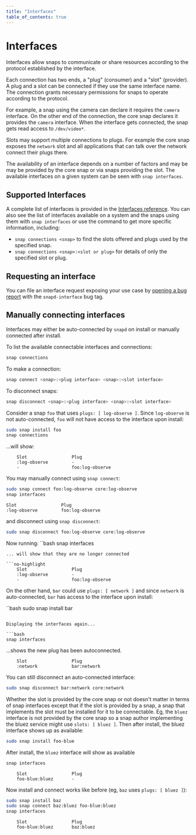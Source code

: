 ```yaml
---
title: "Interfaces"
table_of_contents: true
---
```


# Interfaces

Interfaces allow snaps to communicate or share resources according to the
protocol established by the interface. 

Each connection has two ends, a "plug" (consumer) and a "slot" (provider).  A
plug and a slot can be connected if they use the same interface name.  The
connection grants necessary permissions for snaps to operate according to the
protocol.

For example, a snap using the camera can declare it requires the `camera`
interface. On the other end of the connection, the core snap declares it
provides the `camera` interface. When the interface gets connected, the snap
gets read access to `/dev/video*`.

Slots may support multiple connections to plugs.  For example the core snap
exposes the ``network`` slot and all applications that can talk over the
network connect their plugs there.

The availability of an interface depends on a number of factors and may be
may be provided by the core snap or via snaps providing the slot.  The
available interfaces on a given system can be seen with ``snap interfaces``.

## Supported Interfaces

A complete list of interfaces is provided in the [Interfaces reference](../../reference/interfaces/index.html). You can also see the list of interfaces available on a system and the snaps using them with `snap interfaces` or use the command to get more specific information, including:

- `snap connections <snap>` to find the slots offered and plugs used by the specified snap.
- `snap connections <snap>:<slot or plug>` for details of only the specified slot or plug.

## Requesting an interface

You can file an interface request exposing your use case by [opening a bug report](https://bugs.launchpad.net/snappy/+bugs?field.tag=snapd-interface) with the `snapd-interface` bug tag.

## Manually connecting interfaces

Interfaces may either be auto-connected by `snapd` on install or manually connected after install.

To list the available connectable interfaces and connections:

```bash
snap connections
```

To make a connection:

```bash
snap connect <snap>:<plug interface> <snap>:<slot interface>
```

To disconnect snaps:

```bash
snap disconnect <snap>:<plug interface> <snap>:<slot interface>
```

Consider a snap ``foo`` that uses ``plugs: [ log-observe ]``. Since
``log-observe`` is not auto-connected, ``foo`` will not have access to the
interface upon install:

```bash
sudo snap install foo
snap connections
```
...will show:

```no-highlight
    Slot                 Plug
    :log-observe         -
    -                    foo:log-observe
```

You may manually connect using ``snap connect``:

```bash
sudo snap connect foo:log-observe core:log-observe
snap interfaces
```

    Slot                 Plug
    :log-observe         foo:log-observe

and disconnect using ``snap disconnect``:

```bash
sudo snap disconnect foo:log-observe core:log-observe
```
Now running:
``bash
snap interfaces 
```
... will show that they are no longer connected
 
```no-highlight
    Slot                 Plug
    :log-observe         -
    -                    foo:log-observe
```

On the other hand, ``bar`` could use ``plugs: [ network ]`` and since
``network`` is auto-connected, ``bar`` has access to the interface upon
install:

``bash
sudo snap install bar
```

Displaying the interfaces again...

```bash
snap interfaces
```
...shows the new plug has been autoconnected.

```no-highlight
    Slot                 Plug
    :network             bar:network
```

You can still disconnect an auto-connected interface:

```bash
sudo snap disconnect bar:network core:network
```

Whether the slot is provided by the core snap or not doesn't matter in terms of
snap interfaces except that if the slot is provided by a snap, a snap that
implements the slot must be installed for it to be connectable. Eg, the
``bluez`` interface is not provided by the core snap so a snap author
implementing the bluez service might use ``slots: [ bluez ]``. Then after
install, the bluez interface shows up as available:

```bash
sudo snap install foo-blue
```
After install, the `bluez` interface will show as available

```bash
snap interfaces
```
```no-highlight
    Slot                 Plug
    foo-blue:bluez       -
```

Now install and connect works like before (eg, ``baz`` uses
``plugs: [ bluez ]``):

```bash 
sudo snap install baz
sudo snap connect baz:bluez foo-blue:bluez
snap interfaces
```
```no-highlight
    Slot                 Plug
    foo-blue:bluez       baz:bluez
```
